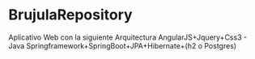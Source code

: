 # BrujulaRepository
Aplicativo Web con la siguiente Arquitectura AngularJS+Jquery+Css3 - Java Springframework+SpringBoot+JPA+Hibernate+(h2 o Postgres)
